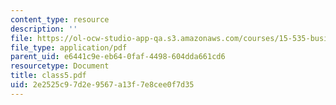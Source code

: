 ```yaml
---
content_type: resource
description: ''
file: https://ol-ocw-studio-app-qa.s3.amazonaws.com/courses/15-535-business-analysis-using-financial-statements-spring-2003/2e2525c97d2e9567a13f7e8cee0f7d35_class5.pdf
file_type: application/pdf
parent_uid: e6441c9e-eb64-0faf-4498-604dda661cd6
resourcetype: Document
title: class5.pdf
uid: 2e2525c9-7d2e-9567-a13f-7e8cee0f7d35
---
```

